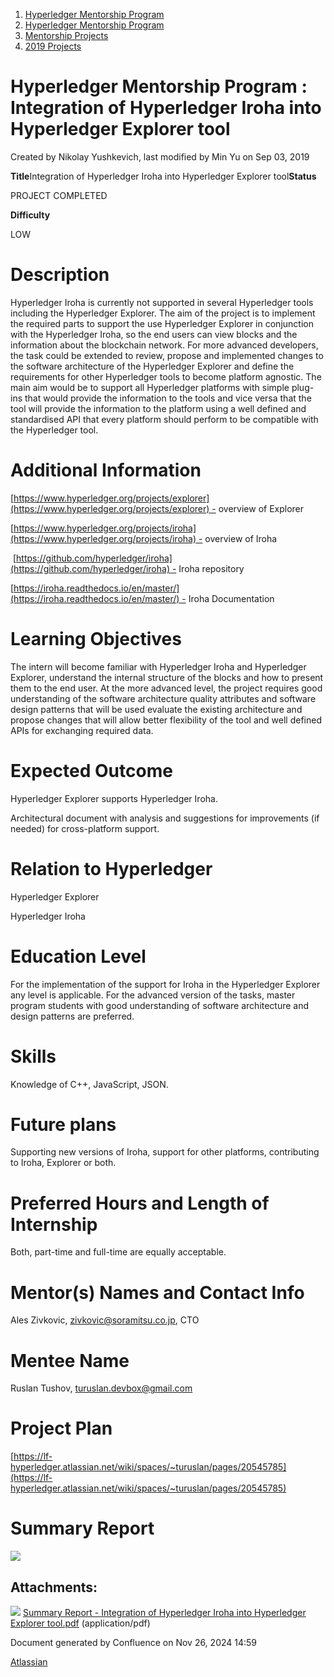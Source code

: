 1. [Hyperledger Mentorship Program](index.html)
2. [Hyperledger Mentorship Program](Hyperledger-Mentorship-Program_21954571.html)
3. [Mentorship Projects](Mentorship-Projects_21954604.html)
4. [2019 Projects](2019-Projects_21954613.html)

# Hyperledger Mentorship Program : Integration of Hyperledger Iroha into Hyperledger Explorer tool

Created by Nikolay Yushkevich, last modified by Min Yu on Sep 03, 2019

**Title**Integration of Hyperledger Iroha into Hyperledger Explorer tool**Status**

PROJECT COMPLETED

**Difficulty**

LOW   

# Description

Hyperledger Iroha is currently not supported in several Hyperledger tools including the Hyperledger Explorer. The aim of the project is to implement the required parts to support the use Hyperledger Explorer in conjunction with the Hyperledger Iroha, so the end users can view blocks and the information about the blockchain network. For more advanced developers, the task could be extended to review, propose and implemented changes to the software architecture of the Hyperledger Explorer and define the requirements for other Hyperledger tools to become platform agnostic. The main aim would be to support all Hyperledger platforms with simple plug-ins that would provide the information to the tools and vice versa that the tool will provide the information to the platform using a well defined and standardised API that every platform should perform to be compatible with the Hyperledger tool.   

# Additional Information

[https://www.hyperledger.org/projects/explorer](https://www.hyperledger.org/projects/explorer) - overview of Explorer

[https://www.hyperledger.org/projects/iroha](https://www.hyperledger.org/projects/iroha) - overview of Iroha

 [https://github.com/hyperledger/iroha](https://github.com/hyperledger/iroha) - Iroha repository

[https://iroha.readthedocs.io/en/master/](https://iroha.readthedocs.io/en/master/) - Iroha Documentation

# Learning Objectives

The intern will become familiar with Hyperledger Iroha and Hyperledger Explorer, understand the internal structure of the blocks and how to present them to the end user. At the more advanced level, the project requires good understanding of the software architecture quality attributes and software design patterns that will be used evaluate the existing architecture and propose changes that will allow better flexibility of the tool and well defined APIs for exchanging required data. 

# Expected Outcome

Hyperledger Explorer supports Hyperledger Iroha.

Architectural document with analysis and suggestions for improvements (if needed) for cross-platform support. 

# Relation to Hyperledger

Hyperledger Explorer

Hyperledger Iroha

# Education Level

For the implementation of the support for Iroha in the Hyperledger Explorer any level is applicable. For the advanced version of the tasks, master program students with good understanding of software architecture and design patterns are preferred.

# Skills

Knowledge of C++, JavaScript, JSON. 

# Future plans

Supporting new versions of Iroha, support for other platforms, contributing to Iroha, Explorer or both. 

# Preferred Hours and Length of Internship

Both, part-time and full-time are equally acceptable.

# Mentor(s) Names and Contact Info

Ales Zivkovic, [zivkovic@soramitsu.co.jp](mailto:zivkovic@soramitsu.co.jp), CTO

# Mentee Name

Ruslan Tushov, [turuslan.devbox@gmail.com](mailto:turuslan.devbox@gmail.com)

# Project Plan

[https://lf-hyperledger.atlassian.net/wiki/spaces/~turuslan/pages/20545785](https://lf-hyperledger.atlassian.net/wiki/spaces/~turuslan/pages/20545785)

# Summary Report

[![](attachments/thumbnails/21954638/21963039)](attachments/21954638/21963039.pdf)

## Attachments:

![](images/icons/bullet_blue.gif) [Summary Report - Integration of Hyperledger Iroha into Hyperledger Explorer tool.pdf](attachments/21954638/21963039.pdf) (application/pdf)

Document generated by Confluence on Nov 26, 2024 14:59

[Atlassian](http://www.atlassian.com/)
